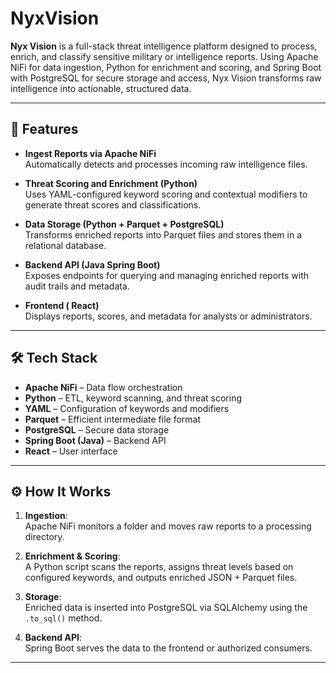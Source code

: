 # NyxVision

**Nyx Vision** is a full-stack threat intelligence platform designed to process, enrich, and classify sensitive military or intelligence reports. Using Apache NiFi for data ingestion, Python for enrichment and scoring, and Spring Boot with PostgreSQL for secure storage and access, Nyx Vision transforms raw intelligence into actionable, structured data.

---

## 🚀 Features

- **Ingest Reports via Apache NiFi**  
  Automatically detects and processes incoming raw intelligence files.

- **Threat Scoring and Enrichment (Python)**  
  Uses YAML-configured keyword scoring and contextual modifiers to generate threat scores and classifications.

- **Data Storage (Python + Parquet + PostgreSQL)**  
  Transforms enriched reports into Parquet files and stores them in a relational database.

- **Backend API (Java Spring Boot)**  
  Exposes endpoints for querying and managing enriched reports with audit trails and metadata.

- **Frontend ( React)**  
  Displays reports, scores, and metadata for analysts or administrators.

---

## 🛠️ Tech Stack

- **Apache NiFi** – Data flow orchestration  
- **Python** – ETL, keyword scanning, and threat scoring  
- **YAML** – Configuration of keywords and modifiers  
- **Parquet** – Efficient intermediate file format  
- **PostgreSQL** – Secure data storage  
- **Spring Boot (Java)** – Backend API  
- **React** – User interface  

---

## ⚙️ How It Works

1. **Ingestion**:  
   Apache NiFi monitors a folder and moves raw reports to a processing directory.

2. **Enrichment & Scoring**:  
   A Python script scans the reports, assigns threat levels based on configured keywords, and outputs enriched JSON + Parquet files.

3. **Storage**:  
   Enriched data is inserted into PostgreSQL via SQLAlchemy using the `.to_sql()` method.

4. **Backend API**:  
   Spring Boot serves the data to the frontend or authorized consumers.

---

